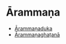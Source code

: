 

# Ārammaṇa

* [Ārammaṇaduka](Arammana/Arammanaduka.md)
* [Ārammaṇaghaṭanā](Arammana/Arammanaghatana.md)



